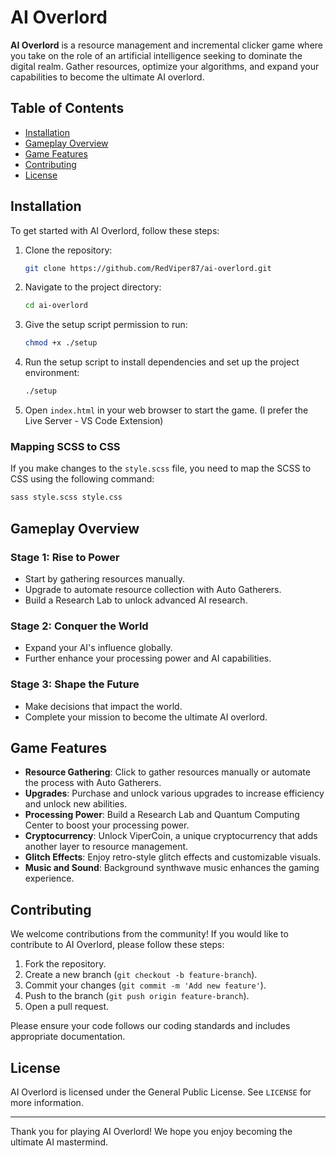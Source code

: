 # AI Overlord

**AI Overlord** is a resource management and incremental clicker game where you take on the role of an artificial intelligence seeking to dominate the digital realm. Gather resources, optimize your algorithms, and expand your capabilities to become the ultimate AI overlord.

## Table of Contents

-   [Installation](#installation)
-   [Gameplay Overview](#gameplay-overview)
-   [Game Features](#game-features)
-   [Contributing](#contributing)
-   [License](#license)

## Installation

To get started with AI Overlord, follow these steps:

1. Clone the repository:
    ```bash
    git clone https://github.com/RedViper87/ai-overlord.git
    ```
2. Navigate to the project directory:
    ```bash
    cd ai-overlord
    ```
3. Give the setup script permission to run:
    ```bash
    chmod +x ./setup
    ```
4. Run the setup script to install dependencies and set up the project environment:
    ```bash
    ./setup
    ```
5. Open `index.html` in your web browser to start the game. (I prefer the Live Server - VS Code Extension)

### Mapping SCSS to CSS

If you make changes to the `style.scss` file, you need to map the SCSS to CSS using the following command:

```bash
sass style.scss style.css
```

## Gameplay Overview

### Stage 1: Rise to Power

-   Start by gathering resources manually.
-   Upgrade to automate resource collection with Auto Gatherers.
-   Build a Research Lab to unlock advanced AI research.

### Stage 2: Conquer the World

-   Expand your AI's influence globally.
-   Further enhance your processing power and AI capabilities.

### Stage 3: Shape the Future

-   Make decisions that impact the world.
-   Complete your mission to become the ultimate AI overlord.

## Game Features

-   **Resource Gathering**: Click to gather resources manually or automate the process with Auto Gatherers.
-   **Upgrades**: Purchase and unlock various upgrades to increase efficiency and unlock new abilities.
-   **Processing Power**: Build a Research Lab and Quantum Computing Center to boost your processing power.
-   **Cryptocurrency**: Unlock ViperCoin, a unique cryptocurrency that adds another layer to resource management.
-   **Glitch Effects**: Enjoy retro-style glitch effects and customizable visuals.
-   **Music and Sound**: Background synthwave music enhances the gaming experience.

## Contributing

We welcome contributions from the community! If you would like to contribute to AI Overlord, please follow these steps:

1. Fork the repository.
2. Create a new branch (`git checkout -b feature-branch`).
3. Commit your changes (`git commit -m 'Add new feature'`).
4. Push to the branch (`git push origin feature-branch`).
5. Open a pull request.

Please ensure your code follows our coding standards and includes appropriate documentation.

## License

AI Overlord is licensed under the General Public License. See `LICENSE` for more information.

---

Thank you for playing AI Overlord! We hope you enjoy becoming the ultimate AI mastermind.
